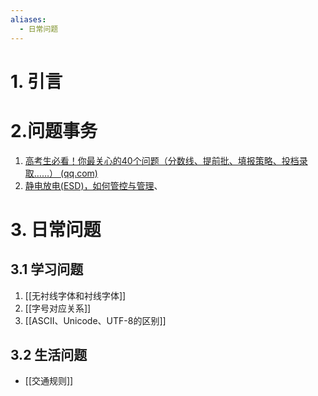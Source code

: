 ```yaml
---
aliases:
  - 日常问题
---
```

# 1. 引言

# 2.问题事务
1. [高考生必看！你最关心的40个问题（分数线、提前批、填报策略、投档录取……） (qq.com)](https://mp.weixin.qq.com/s/yogOeC4iSVqTSgniMiEXwA)
2. [静电放电(ESD)，如何管控与管理](https://mp.weixin.qq.com/s/XH36lq55lDjEgF0MLnwIDQ)、

# 3. 日常问题
## 3.1 学习问题
1. [[无衬线字体和衬线字体]]
2. [[字号对应关系]]
3. [[ASCII、Unicode、UTF-8的区别]]
## 3.2 生活问题
- [[交通规则]]